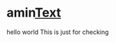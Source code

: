 # amin[Text](https://github.com/user-attachments/files/21755890/Text.txt.txt)
hello world
This is just for checking

